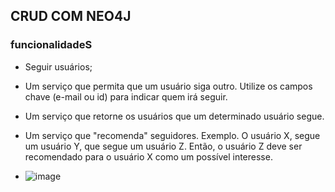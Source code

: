 ## CRUD COM NEO4J

### funcionalidadeS
- Seguir usuários;
- Um serviço que permita que um usuário siga outro. Utilize os campos chave (e-mail ou id) para indicar quem irá seguir.
- Um serviço que retorne os usuários que um determinado usuário segue.
- Um serviço que "recomenda" seguidores. Exemplo. O usuário X, segue um usuário Y, que segue um usuário Z. Então, o usuário Z deve ser recomendado para o usuário X como um possível interesse.

- ![image](https://github.com/JenniferSilva46/miniprojeto-backend-crud-cache/assets/50267875/548dce0e-eb36-4428-b013-b10f20947809)
